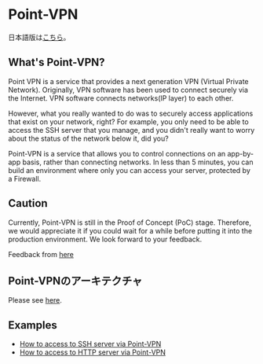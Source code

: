 # Point-VPN

日本語版は[こちら](./index_jp.md)。

## What's Point-VPN?

Point VPN is a service that provides a next generation VPN (Virtual Private Network).
Originally, VPN software has been used to connect securely via the Internet.
VPN software connects networks(IP layer) to each other.

However, what you really wanted to do was to securely access applications that exist on your network, right?
For example, you only need to be able to access the SSH server that you manage, and you didn't really want to worry about the status of the network below it, did you?

Point-VPN is a service that allows you to control connections on an app-by-app basis, rather than connecting networks.
In less than 5 minutes, you can build an environment where only you can access your server, protected by a Firewall.

## Caution

Currently, Point-VPN is still in the Proof of Concept (PoC) stage.
Therefore, we would appreciate it if you could wait for a while before putting it into the production environment.
We look forward to your feedback.

Feedback from [here](./feedback.md)

## Point-VPNのアーキテクチャ

Please see [here](./architecture_jp.md).

## Examples

- [How to access to SSH server via Point-VPN](./example_ssh_jp.md)
- [How to access to HTTP server via Point-VPN](./example_http_jp.md)
